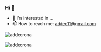 ### Hi 👋

- 👀 I’m interested in ...
- 📫 How to reach me: addec11@gmail.com

<div>
  <img align="center" src="https://github-readme-stats.vercel.app/api?username=addecrona&show_icons=true&theme=dark" alt="addecrona" />
<div/>
<br />
  
<div>
  <img align="center" src="https://github-readme-stats.vercel.app/api/top-langs/?username=addecrona&layout=compact&hide=html&theme=dark" alt="addecrona" />
<div/>
<br />
